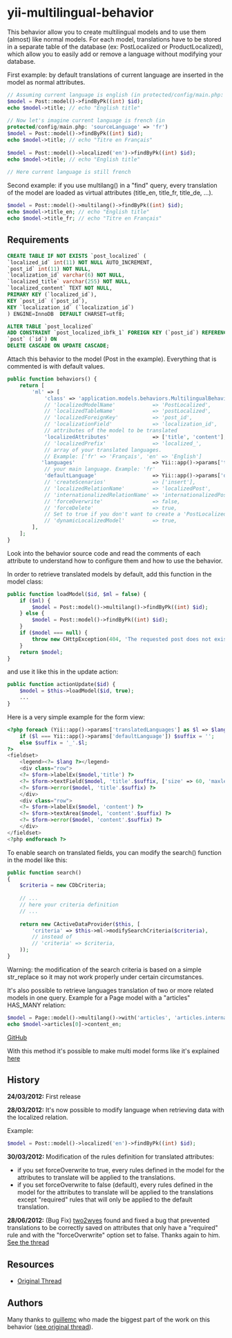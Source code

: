 yii-multilingual-behavior
=========================

This behavior allow you to create multilingual models and to use them
(almost) like normal models. For each model, translations have to be
stored in a separate table of the database (ex: PostLocalized or
ProductLocalized), which allow you to easily add or remove a language without
modifying your database.

First example: by default translations of current language are inserted
in the model as normal attributes.


```php
// Assuming current language is english (in protected/config/main.php: 'sourceLanguage' => 'en')
$model = Post::model()->findByPk((int) $id);
echo $model->title; // echo "English title"
 
// Now let's imagine current language is french (in
protected/config/main.php: 'sourceLanguage' => 'fr')
$model = Post::model()->findByPk((int) $id);
echo $model->title; // echo "Titre en Français"
 
$model = Post::model()->localized('en')->findByPk((int) $id);
echo $model->title; // echo "English title"
 
// Here current language is still french
```


Second example: if you use multilang() in a "find" query, every
translation of the model are loaded as virtual attributes (title_en,
title_fr, title_de, ...).


```php
$model = Post::model()->multilang()->findByPk((int) $id);
echo $model->title_en; // echo "English title"
echo $model->title_fr; // echo "Titre en Français"
```


Requirements
------------


```sql
CREATE TABLE IF NOT EXISTS `post_localized` (
`localized_id` int(11) NOT NULL AUTO_INCREMENT,
`post_id` int(11) NOT NULL,
`localization_id` varchar(6) NOT NULL,
`localized_title` varchar(255) NOT NULL,
`localized_content` TEXT NOT NULL,
PRIMARY KEY (`localized_id`),
KEY `post_id` (`post_id`),
KEY `localization_id` (`localization_id`)
) ENGINE=InnoDB  DEFAULT CHARSET=utf8;

ALTER TABLE `post_localized`
ADD CONSTRAINT `post_localized_ibfk_1` FOREIGN KEY (`post_id`) REFERENCES
`post` (`id`) ON
DELETE CASCADE ON UPDATE CASCADE;
```


Attach this behavior to the model (Post in the example). Everything that
is commented is with default values.


```php
public function behaviors() {
    return [
        'ml' => [
            'class' => 'application.models.behaviors.MultilingualBehavior',
            // 'localizedModelName'            => 'PostLocalized',
            // 'localizedTableName'            => 'postLocalized',
            // 'localizedForeignKey'           => 'post_id',
            // 'localizationField'             => 'localization_id',
            // attributes of the model to be translated
            'localizedAttributes'              => ['title', 'content'],
            // 'localizedPrefix'               => 'localized_',
            // array of your translated languages.
            // Example: ['fr' => 'Français', 'en' => 'English'] 
           'languages'                         => Yii::app()->params['translatedLanguages'],
            // your main language. Example: 'fr'
            'defaultLanguage'                  => Yii::app()->params['defaultLanguage'],
            // 'createScenarios'               => ['insert'],
            // 'localizedRelationName'         => 'localizedPost',
            // 'internationalizedRelationName' => 'internationalizedPost',
            // 'forceOverwrite'                => false,
            // 'forceDelete'                   => true, 
            // Set to true if you don't want to create a 'PostLocalized.php' in your models folder
            // 'dynamicLocalizedModel'         => true,
        ],
    ];
}
```


Look into the behavior source code and read the comments of each
attribute to understand how to configure them and how to use the
behavior.

In order to retrieve translated models by default, add this function in
the model class:


```php
public function loadModel($id, $ml = false) {
    if ($ml) {
        $model = Post::model()->multilang()->findByPk((int) $id);
    } else {
        $model = Post::model()->findByPk((int) $id);
    }
    if ($model === null) {
        throw new CHttpException(404, 'The requested post does not exist.');
    }
    return $model;
}
```


and use it like this in the update action:


```php
public function actionUpdate($id) {
    $model = $this->loadModel($id, true);
    ...
}
```


Here is a very simple example for the form view: 


```php
<?php foreach (Yii::app()->params['translatedLanguages'] as $l => $lang):
    if ($l === Yii::app()->params['defaultLanguage']) $suffix = '';
    else $suffix = '_'.$l;
?>
<fieldset>
    <legend><?= $lang ?></legend> 
    <div class="row">
    <?= $form->labelEx($model,'title') ?>
    <?= $form->textField($model, 'title'.$suffix, ['size' => 60, 'maxlength' => 255]) ?>
    <?= $form->error($model, 'title'.$suffix) ?>
    </div>
    <div class="row">
    <?= $form->labelEx($model, 'content') ?>
    <?= $form->textArea($model, 'content'.$suffix) ?>
    <?= $form->error($model, 'content'.$suffix) ?>
    </div>
</fieldset>
<?php endforeach ?>
```


To enable search on translated fields, you can modify the search()
function in the model like this:


```php
public function search()
{
    $criteria = new CDbCriteria;
 
    // ...
    // here your criteria definition
    // ...
 
    return new CActiveDataProvider($this, [
        'criteria' => $this->ml->modifySearchCriteria($criteria),
        // instead of
        // 'criteria' => $criteria,
    ));
}
```


Warning: the modification of the search criteria is based on a simple
str_replace so it may not work properly under certain circumstances.

It's also possible to retrieve languages translation of two or more
related models in one query. Example for a Page model with a "articles"
HAS_MANY relation: 


```php
$model = Page::model()->multilang()->with('articles', 'articles.internationalizedArticle')->findByPk((int) $id);
echo $model->articles[0]->content_en;
```


[GitHub](http://github.com)

With this method it's possible to make multi model forms like it's
explained [here](http://www.yiiframework.com/wiki/19/how-to-use-a-single-form-to-collect-data-for-two-or-more-models/)


History
-------

**24/03/2012:** First release

**28/03/2012:** It's now possible to modify language when retrieving
data with the localized relation.

Example:


```php
$model = Post::model()->localized('en')->findByPk((int) $id);
```


**30/03/2012:** Modification of the rules definition for translated
attributes:

* if you set forceOverwrite to true, every rules defined in the model
  for the attributes to translate will be applied to the translations.
* if you set forceOverwrite to false (default), every rules defined in
  the model for the attributes to translate will be applied to the
  translations except "required" rules that will only be applied to the
  default translation.

**28/06/2012:** (Bug Fix)
[two2wyes](http://www.yiiframework.com/forum/index.php/topic/4888-multilingual-models/page__view__findpost__p__155755) found and fixed a bug that prevented translations to be correctly saved on attributes that only have a "required" rule and with the "forceOverwrite" option set to false. Thanks again to him. [See the thread](http://www.yiiframework.com/forum/index.php/topic/4888-multilingual-models/page__view__findpost__p__155755)


Resources
---------

* [Original
  Thread](http://www.yiiframework.com/forum/index.php/topic/4888-multilingual-models/)


Authors
-------

Many thanks to [guillemc](http://www.yiiframework.com/user/2677) who made the biggest part of the work on this behavior ([see original thread](http://www.yiiframework.com/forum/index.php/topic/4888-multilingual-models/)).
